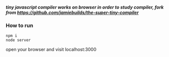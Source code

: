 ***tiny javascript compiler works on browser in order to study compiler, fork from https://github.com/jamiebuilds/the-super-tiny-compiler***

### How to run
```
npm i
node server
```
open your browser and visit localhost:3000
